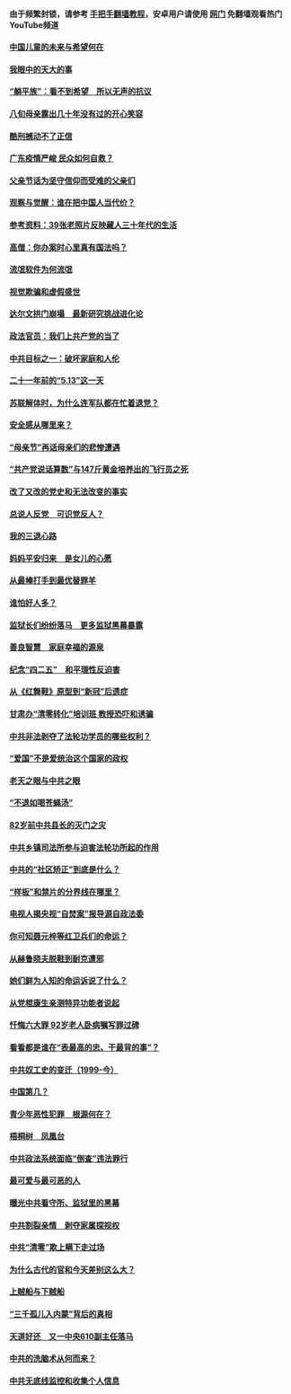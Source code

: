 #### 由于频繁封锁，请参考 [手把手翻墙教程](https://github.com/gfw-breaker/guides/wiki/)，安卓用户请使用 [网门](https://github.com/gfw-breaker/nogfw/blob/master/dl.md?t=07070000) 免翻墙观看热门YouTube频道 

#### [中国儿童的未来与希望何在](../pages/19/427680.md?t=07070000) 

#### [我眼中的天大的事](../pages/19/427619.md?t=07070000) 

#### [“躺平族”：看不到希望　所以无声的抗议](../pages/19/427464.md?t=07070000) 

#### [八旬母亲露出几十年没有过的开心笑容](../pages/19/427429.md?t=07070000) 

#### [酷刑撼动不了正信](../pages/19/427414.md?t=07070000) 

#### [广东疫情严峻 民众如何自救？](../pages/19/427311.md?t=07070000) 

#### [父亲节话为坚守信仰而受难的父亲们](../pages/19/427033.md?t=07070000) 

#### [观察与觉醒：谁在把中国人当代价？](../pages/19/426987.md?t=07070000) 

#### [参考资料：39张老照片反映藏人三十年代的生活](../pages/19/426471.md?t=07070000) 

#### [高僧：你办案时心里真有国法吗？](../pages/19/426530.md?t=07070000) 

#### [流氓软件为何流氓](../pages/19/426531.md?t=07070000) 

#### [视觉欺骗和虚假盛世](../pages/19/426443.md?t=07070000) 

#### [达尔文拱门崩塌　最新研究挑战进化论](../pages/19/426009.md?t=07070000) 

#### [政法官员：我们上共产党的当了](../pages/19/425351.md?t=07070000) 

#### [中共目标之一：破坏家庭和人伦](../pages/19/424454.md?t=07070000) 

#### [二十一年前的“5.13”这一天](../pages/19/424814.md?t=07070000) 

#### [苏联解体时，为什么连军队都在忙着退党？](../pages/19/424335.md?t=07070000) 

#### [安全感从哪里来？](../pages/19/424336.md?t=07070000) 

#### [“母亲节”再话母亲们的悲惨遭遇](../pages/19/424234.md?t=07070000) 

#### [“共产党说话算数”与147斤黄金培养出的飞行员之死](../pages/19/424115.md?t=07070000) 

#### [改了又改的党史和无法改变的事实](../pages/19/424037.md?t=07070000) 

#### [总说人反党　可识党反人？](../pages/19/423820.md?t=07070000) 

#### [我的三退心路](../pages/19/423876.md?t=07070000) 

#### [妈妈平安归来　是女儿的心愿](../pages/19/423947.md?t=07070000) 

#### [从最棒打手到最优替罪羊](../pages/19/423819.md?t=07070000) 

#### [谁怕好人多？](../pages/19/423774.md?t=07070000) 

#### [监狱长们纷纷落马　更多监狱黑幕暴露](../pages/19/423787.md?t=07070000) 

#### [善良智慧　家庭幸福的源泉](../pages/19/423632.md?t=07070000) 

#### [纪念“四二五”　和平理性反迫害](../pages/19/423660.md?t=07070000) 

#### [从《红舞鞋》原型到“新冠”后遗症](../pages/19/423509.md?t=07070000) 

#### [甘肃办“清零转化”培训班 教授恐吓和诱骗](../pages/19/423498.md?t=07070000) 

#### [中共非法剥夺了法轮功学员的哪些权利？](../pages/19/423392.md?t=07070000) 

#### [“爱国”不是爱统治这个国家的政权](../pages/19/423029.md?t=07070000) 

#### [老天之眼与中共之眼](../pages/19/423378.md?t=07070000) 

#### [“不退如喝苍蝇汤”](../pages/19/423287.md?t=07070000) 

#### [82岁前中共县长的灭门之灾](../pages/19/423055.md?t=07070000) 

#### [中共乡镇司法所参与迫害法轮功所起的作用](../pages/19/423064.md?t=07070000) 

#### [中共的“社区矫正”到底是什么？](../pages/19/422870.md?t=07070000) 

#### [“样板”和禁片的分界线在哪里？](../pages/19/422704.md?t=07070000) 

#### [电视人揭央视“自焚案”报导源自政法委](../pages/19/422770.md?t=07070000) 

#### [你可知聂元梓等红卫兵们的命运？](../pages/19/422848.md?t=07070000) 

#### [从赫鲁晓夫脱鞋到耐克遭邪](../pages/19/422826.md?t=07070000) 

#### [她们鲜为人知的命运诉说了什么？](../pages/19/422754.md?t=07070000) 

#### [从党棍康生亲测特异功能者说起](../pages/19/422657.md?t=07070000) 

#### [忏悔六大罪 92岁老人卧病嘱写罪过碑](../pages/19/422750.md?t=07070000) 

#### [看看都是谁在“表最高的忠、干最背的事”？](../pages/19/422703.md?t=07070000) 

#### [中共奴工史的变迁（1999-今）](../pages/19/422656.md?t=07070000) 

#### [中国第几？](../pages/19/422496.md?t=07070000) 

#### [青少年恶性犯罪　根源何在？](../pages/19/422449.md?t=07070000) 

#### [梧桐树　凤凰台](../pages/19/422442.md?t=07070000) 

#### [中共政法系统面临“倒查”违法罪行](../pages/19/422497.md?t=07070000) 

#### [最可爱与最可恶的人](../pages/19/422448.md?t=07070000) 

#### [曝光中共看守所、监狱里的黑幕](../pages/19/422390.md?t=07070000) 

#### [中共割裂亲情　剥夺家属探视权](../pages/19/422364.md?t=07070000) 

#### [中共“清零”欺上瞒下走过场](../pages/19/422306.md?t=07070000) 

#### [为什么古代的官和今天差别这么大？](../pages/19/422228.md?t=07070000) 

#### [上贼船与下贼船](../pages/19/422276.md?t=07070000) 

#### [“三千孤儿入内蒙”背后的真相](../pages/19/422229.md?t=07070000) 

#### [天道好还　又一中央610副主任落马](../pages/19/422155.md?t=07070000) 

#### [中共的洗脑术从何而来？](../pages/19/422154.md?t=07070000) 

#### [中共无底线监控和收集个人信息](../pages/19/422039.md?t=07070000) 


